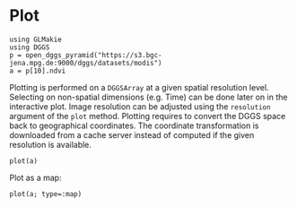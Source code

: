 # Plot

```@example plot
using GLMakie
using DGGS
p = open_dggs_pyramid("https://s3.bgc-jena.mpg.de:9000/dggs/datasets/modis")
a = p[10].ndvi
```

Plotting is performed on a `DGGSArray` at a given spatial resolution level.
Selecting on non-spatial dimensions (e.g. Time) can be done later on in the interactive plot.
Image resolution can be adjusted using the `resolution` argument of the `plot` method.
Plotting requires to convert the DGGS space back to geographical coordinates.
The coordinate transformation is downloaded from a cache server instead of computed if the given resolution is available.

```@example plot
plot(a)
```

Plot as a map:

```@example plot
plot(a; type=:map)
```
